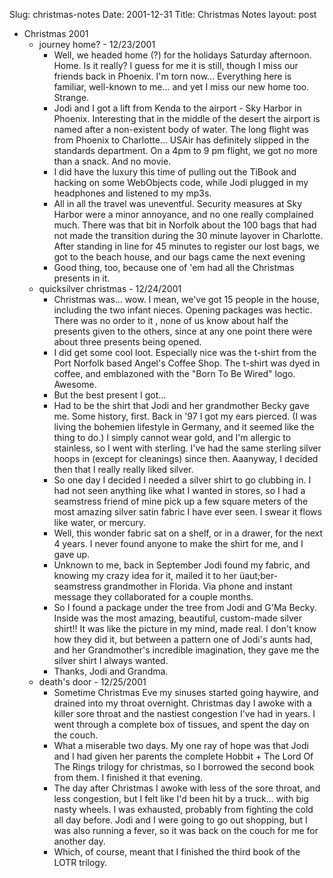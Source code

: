 Slug: christmas-notes
Date: 2001-12-31
Title: Christmas Notes
layout: post

<ul>
<li>Christmas 2001<ul>
<li>journey home? - 12/23/2001<ul>
<li>Well, we headed home (?) for the holidays Saturday afternoon. Home. Is it really? I guess for me it is still, though I miss our friends back in Phoenix. I&#39;m torn now... Everything here is familiar, well-known to me... and yet I miss our new home too. Strange.<li>Jodi and I got a lift from Kenda to the airport - Sky Harbor in Phoenix. Interesting that in the middle of the desert the airport is named after a non-existent body of water. The long flight was from Phoenix to Charlotte... USAir has definitely slipped in the standards department. On a 4pm to 9 pm flight, we got no more than a snack. And no movie.<li>I did have the luxury this time of pulling out the TiBook and hacking on some WebObjects code, while Jodi plugged in my headphones and listened to my mp3s.<li>All in all the travel was uneventful. Security measures at Sky Harbor were a minor annoyance, and no one really complained much. There was that bit in Norfolk about the 100 bags that had not made the transition during the 30 minute layover in Charlotte. After standing in line for 45 minutes to register our lost bags, we got to the beach house, and our bags came the next evening<li>Good thing, too, because one of &#39;em had all the Christmas presents in it.</li></li></li></li></li></ul>
<li>quicksilver christmas - 12/24/2001<ul>
<li>Christmas was... wow. I mean, we&#39;ve got 15 people in the house, including the two infant nieces. Opening packages was hectic. There was no order to it , none of us know about half the presents given to the others, since at any one point there were about three presents being opened.<li>I did get some cool loot. Especially nice was the t-shirt from the Port Norfolk based Angel&#39;s Coffee Shop. The t-shirt was dyed in coffee, and emblazoned with the &quot;Born To Be Wired&quot; logo. Awesome. <li>But the best present I got...<li>Had to be the shirt that Jodi and her grandmother Becky gave me. Some history, first. Back in &#39;97 I got my ears pierced. (I was living the bohemien lifestyle in Germany, and it seemed like the thing to do.) I simply cannot wear gold, and I&#39;m allergic to stainless, so I went with sterling. I&#39;ve had the same sterling silver hoops in (except for cleanings) since then. Aaanyway, I decided then that I really really liked silver.<li>So one day I decided I needed a silver shirt to go clubbing in. I had not seen anything like what I wanted in stores, so I had a seamstress friend of mine pick up a few square meters of the most amazing silver satin fabric I have ever seen. I swear it flows like water, or mercury.<li>Well, this wonder fabric sat on a shelf, or in a drawer, for the next 4 years. I never found anyone to make the shirt for me, and I gave up.<li>Unknown to me, back in September Jodi found my fabric, and knowing my crazy idea for it, mailed it to her &uumlaut;ber-seamstress grandmother in Florida. Via phone and instant message they collaborated for a couple months.<li>So I found a package under the tree from Jodi and G&#39;Ma Becky. Inside was the most amazing, beautiful, custom-made silver shirt!! It was like the picture in my mind, made real. I don&#39;t know how they did it, but between a pattern one of Jodi&#39;s aunts had, and her Grandmother&#39;s incredible imagination, they gave me the silver shirt I always wanted.<li>Thanks, Jodi and Grandma.</li></li></li></li></li></li></li></li></li></ul>
<li>death&#39;s door - 12/25/2001<ul>
<li>Sometime Christmas Eve my sinuses started going haywire, and drained into my throat overnight. Christmas day I awoke with a killer sore throat and the nastiest congestion I&#39;ve had in years. I went through a complete box of tissues, and spent the day on the couch.<li>What a miserable two days. My one ray of hope was that Jodi and I had given her parents the complete Hobbit + The Lord Of The Rings trilogy for christmas, so I borrowed the second book from them. I finished it that evening.<li>The day after Christmas I awoke with less of the sore throat, and less congestion, but I felt like I&#39;d been hit by a truck... with big nasty wheels. I was exhausted, probably from fighting the cold all day before. Jodi and I were going to go out shopping, but I was also running a fever, so it was back on the couch for me for another day.<li>Which, of course, meant that I finished the third book of the LOTR trilogy.</li></li></li></li></ul>
</li></li></li></ul>
</li></ul>

